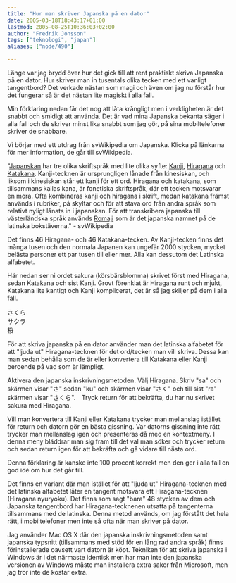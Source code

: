 ```yaml
---
title: "Hur man skriver Japanska på en dator"
date: 2005-03-18T18:43:17+01:00
lastmod: 2005-08-25T10:36:03+02:00
author: "Fredrik Jonsson"
tags: ["teknologi", "japan"]
aliases: ["node/490"]

---
```


Länge var jag brydd över hur det gick till att rent praktiskt skriva Japanska på en dator. Hur skriver man in tusentals olika tecken med ett vanligt tangentbord? Det verkade nästan som magi och även om jag nu förstår hur det fungerar så är det nästan lite magiskt i alla fall. 

Min förklaring nedan får det nog att låta krångligt men i verkligheten är det snabbt och smidigt att använda. Det är vad mina Japanska bekanta säger i alla fall och de skriver minst lika snabbt som jag gör, på sina mobiltelefoner skriver de snabbare.

Vi börjar med ett utdrag från svWikipedia om Japanska. Klicka på länkarna för mer information, de går till svWikipedia.

"[Japanskan](https://sv.wikipedia.org/wiki/Japanska) har tre olika skriftspråk med lite olika syfte: [Kanji](https://sv.wikipedia.org/wiki/Kanji), [Hiragana](https://sv.wikipedia.org/wiki/Hiragana) och [Katakana](https://sv.wikipedia.org/wiki/Katakana). Kanji-tecknen är ursprungligen lånade från kinesiskan, och liksom i kinesiskan står ett kanji för ett ord. Hiragana och katakana, som tillsammans kallas kana, är fonetiska skriftspråk, där ett tecken motsvarar en mora. Ofta kombineras kanji och hiragana i skrift, medan katakana främst används i rubriker, på skyltar och för att stava ord från andra språk som relativt nyligt lånats in i japanskan. För att transkribera japanska till västerländska språk används [Romaji](https://sv.wikipedia.org/wiki/Romaji) som är det japanska namnet på de latinska bokstäverna." - svWikipedia

Det finns 46 Hiragana- och 46 Katakana-tecken. Av Kanji-tecken finns det många tusen och den normala Japanen kan ungefär 2000 stycken, mycket belästa personer ett par tusen till eller mer. Alla kan dessutom det Latinska alfabetet.

Här nedan ser ni ordet sakura (körsbärsblomma) skrivet först med Hiragana, sedan Katakana och sist Kanji. Grovt förenklat är Hiragana runt och mjukt, Katakana lite kantigt och Kanji komplicerat, det är så jag skiljer på dem i alla fall.

さくら  
サクラ  
桜

För att skriva japanska på en dator använder man det latinska alfabetet för att "ljuda ut" Hiragana-tecknen för det ord/tecken man vill skriva. Dessa kan man sedan behålla som de är eller konvertera till Katakana eller Kanji beroende på vad som är lämpligt.

Aktivera den japanska inskrivningsmetoden. Välj Hiragana. Skriv "sa" och skärmen visar "さ" sedan "ku" och skärmen visar "さく" och till sist "ra" skärmen visar "さくら".　Tryck return för att bekräfta, du har nu skrivet sakura med Hiragana. 

Vill man konvertera till Kanji eller Katakana trycker man mellanslag istället för return och datorn gör en bästa gissning. Var datorns gissning inte rätt trycker man mellanslag igen och presenteras då med en kontextmeny. I denna meny bläddrar man sig fram till det val man söker och trycker return och sedan return igen för att bekräfta och gå vidare till nästa ord.

Denna förklaring är kanske inte 100 procent korrekt men den ger i alla fall en god idé om hur det går till.

Det finns en variant där man istället för att "ljuda ut" Hiragana-tecknen med det latinska alfabetet låter en tangent motsvara ett Hiragana-tecknen (Hiragana nyuryoku). Det finns som sagt "bara" 48 stycken av dem och Japanska tangentbord har Hiragana-tecknenen utsatta på tangenterna tillsammans med de latinska. Denna metod används, om jag förstått det hela rätt, i mobiltelefoner men inte så ofta när man skriver på dator.

Jag använder Mac OS X där den japanska inskrivningsmetoden samt japanska typsnitt (tillsammans med stöd för en lång rad andra språk) finns förinstallerade oavsett vart datorn är köpt. Tekniken för att skriva japanska i Windows är i det närmaste identisk men har man inte den japanska versionen av Windows måste man installera extra saker från Microsoft, men jag tror inte de kostar extra.
